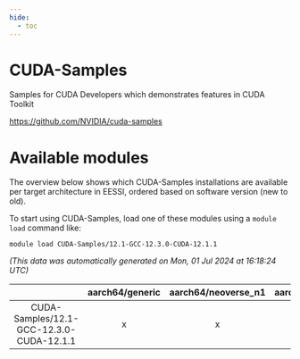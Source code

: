 ```yaml
---
hide:
  - toc
---
```


CUDA-Samples
============


Samples for CUDA Developers which demonstrates features in CUDA Toolkit

https://github.com/NVIDIA/cuda-samples
# Available modules


The overview below shows which CUDA-Samples installations are available per target architecture in EESSI, ordered based on software version (new to old).

To start using CUDA-Samples, load one of these modules using a `module load` command like:

```shell
module load CUDA-Samples/12.1-GCC-12.3.0-CUDA-12.1.1
```

*(This data was automatically generated on Mon, 01 Jul 2024 at 16:18:24 UTC)*  

| |aarch64/generic|aarch64/neoverse_n1|aarch64/neoverse_v1|x86_64/generic|x86_64/amd/zen2|x86_64/amd/zen3|x86_64/intel/haswell|x86_64/intel/skylake_avx512|
| :---: | :---: | :---: | :---: | :---: | :---: | :---: | :---: | :---: |
|CUDA-Samples/12.1-GCC-12.3.0-CUDA-12.1.1|x|x|x|x|x|x|x|x|
